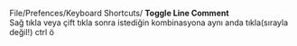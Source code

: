 File/Prefences/Keyboard Shortcuts/ **Toggle Line Comment**  
Sağ tıkla veya çift tıkla sonra istediğin kombinasyona aynı anda tıkla(sırayla değil!) ctrl ö
